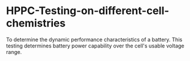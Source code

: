 # HPPC-Testing-on-different-cell-chemistries
To determine the dynamic performance characteristics of a battery. This testing determines battery power capability over the cell's usable voltage range.
